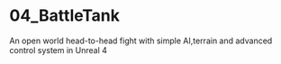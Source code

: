 # 04_BattleTank
An open world head-to-head fight with simple AI,terrain and advanced control system in Unreal 4
